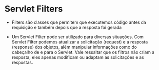 <h1>Servlet Filters</h1>

- Filters são classes que permitem que executemos código antes da requisição e também depois que a resposta foi gerada

- Um Servlet Filter pode ser utilizado para diversas situações. Com Servlet Filter podemos atualizar a solicitação (request) e a resposta (response) dos objetos, além manipular informações como do cabeçalho de e para o Servlet. Vale ressaltar que os filtros não criam a resposta, eles apenas modificam ou adaptam as solicitações e as respostas. 
